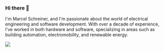 ### Hi there 👋

<!--
**marcelschreiner/marcelschreiner** is a ✨ _special_ ✨ repository because its `README.md` (this file) appears on your GitHub profile.

Here are some ideas to get you started:

- 🔭 I’m currently working on ...
- 🌱 I’m currently learning ...
- 👯 I’m looking to collaborate on ...
- 🤔 I’m looking for help with ...
- 💬 Ask me about ...
- 📫 How to reach me: ...
- 😄 Pronouns: ...
- ⚡ Fun fact: ...
-->

I'm Marcel Schreiner, and I'm passionate about the world of electrical engineering and software development. With over a decade of experience, I've worked in both hardware and software, specializing in areas such as building automation, electromobility, and renewable energy.

![](https://komarev.com/ghpvc/?username=marcelschreiner)
